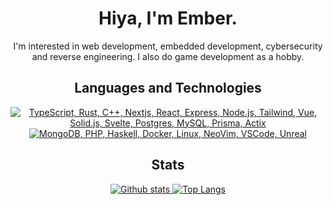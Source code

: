 <h1 align="center">Hiya, I'm Ember.</h1>
<p align="center">I'm interested in web development, embedded development, cybersecurity and reverse engineering. I also do game development as a hobby.</p>

<h2 align="center">Languages and Technologies</h2>
<p align="center">
  <a href="#">
    <img src="https://skillicons.dev/icons?i=ts,rust,cpp,nextjs,react,express,nodejs,tailwind,vue,solidjs,svelte,postgres,mysql,prisma,actix" alt="TypeScript, Rust, C++, Nextjs, React, Express, Node.js, Tailwind, Vue, Solid.js, Svelte, Postgres, MySQL, Prisma, Actix" />
    <img src="https://skillicons.dev/icons?i=mongodb,php,haskell,docker,linux,neovim,vscode,unreal" alt="MongoDB, PHP, Haskell, Docker, Linux, NeoVim, VSCode, Unreal" />
    
  </a>
</p>

<h2 align="center">Stats</h2>
<p align="center"><a href="#">
    <img src="https://github-readme-stats.vercel.app/api?username=EmberHext&theme=aura_dark&show_icons=true&hide_rank=true&custom_title=Stats&count_private=true&hide_border=true&hide=issues,contribs,prs&line_height=24&bg_color=0d1117" alt="Github stats" />
    <img src="https://github-readme-stats.vercel.app/api/top-langs/?username=EmberHext&layout=compact&theme=aura_dark&count_private=true&hide_border=true&bg_color=0d1117" alt="Top Langs">
</a></p>
